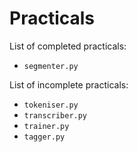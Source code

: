# Practicals

List of completed practicals:
* `segmenter.py`

List of incomplete practicals:

* `tokeniser.py`
* `transcriber.py`
* `trainer.py`
* `tagger.py`
